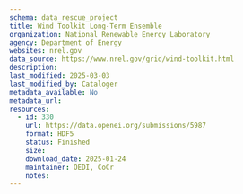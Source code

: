 ```yaml
---
schema: data_rescue_project 
title: Wind Toolkit Long-Term Ensemble
organization: National Renewable Energy Laboratory
agency: Department of Energy
websites: nrel.gov
data_source: https://www.nrel.gov/grid/wind-toolkit.html
description: 
last_modified: 2025-03-03
last_modified_by: Cataloger
metadata_available: No
metadata_url: 
resources:
  - id: 330
    url: https://data.openei.org/submissions/5987
    format: HDF5
    status: Finished
    size: 
    download_date: 2025-01-24
    maintainer: OEDI, CoCr
    notes: 
---
```

